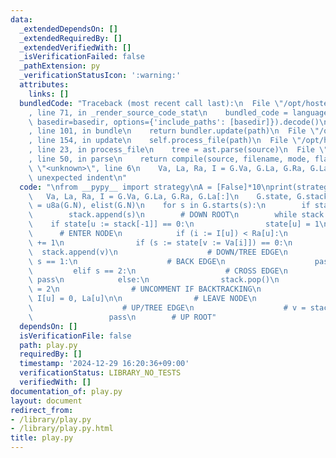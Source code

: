 ```yaml
---
data:
  _extendedDependsOn: []
  _extendedRequiredBy: []
  _extendedVerifiedWith: []
  _isVerificationFailed: false
  _pathExtension: py
  _verificationStatusIcon: ':warning:'
  attributes:
    links: []
  bundledCode: "Traceback (most recent call last):\n  File \"/opt/hostedtoolcache/PyPy/3.10.14/x64/lib/pypy3.10/site-packages/onlinejudge_verify/documentation/build.py\"\
    , line 71, in _render_source_code_stat\n    bundled_code = language.bundle(stat.path,\
    \ basedir=basedir, options={'include_paths': [basedir]}).decode()\n  File \"/opt/hostedtoolcache/PyPy/3.10.14/x64/lib/pypy3.10/site-packages/onlinejudge_verify/languages/python.py\"\
    , line 101, in bundle\n    return bundler.update(path)\n  File \"/opt/hostedtoolcache/PyPy/3.10.14/x64/lib/pypy3.10/site-packages/onlinejudge_verify/languages/python_bundle.py\"\
    , line 154, in update\n    self.process_file(path)\n  File \"/opt/hostedtoolcache/PyPy/3.10.14/x64/lib/pypy3.10/site-packages/onlinejudge_verify/languages/python_bundle.py\"\
    , line 23, in process_file\n    tree = ast.parse(source)\n  File \"/opt/hostedtoolcache/PyPy/3.10.14/x64/lib/pypy3.10/ast.py\"\
    , line 50, in parse\n    return compile(source, filename, mode, flags,\n  File\
    \ \"<unknown>\", line 6\n    Va, La, Ra, I = G.Va, G.La, G.Ra, G.La[:]\nIndentationError:\
    \ unexpected indent\n"
  code: "\nfrom __pypy__ import strategy\nA = [False]*10\nprint(strategy(A))\n\n \
    \   Va, La, Ra, I = G.Va, G.La, G.Ra, G.La[:]\n    G.state, G.stack = state, stack\
    \ = u8a(G.N), elist(G.N)\n    for s in G.starts(s):\n        if state[s]: continue\n\
    \        stack.append(s)\n        # DOWN ROOT\n        while stack:\n        \
    \    if state[u := stack[-1]] == 0:\n                state[u] = 1\n          \
    \      # ENTER NODE\n            if (i := I[u]) < Ra[u]:\n                I[u]\
    \ += 1\n                if (s := state[v := Va[i]]) == 0:\n                  \
    \  stack.append(v)\n                    # DOWN/TREE EDGE\n                elif\
    \ s == 1:\n                    # BACK EDGE\n                    pass\n       \
    \         elif s == 2:\n                    # CROSS EDGE\n                   \
    \ pass\n            else:\n                stack.pop()\n                state[u]\
    \ = 2\n                # UNCOMMENT IF BACKTRACKING\n                # state[u],\
    \ I[u] = 0, La[u]\n\n                # LEAVE NODE\n                if stack:\n\
    \                    # UP/TREE EDGE\n                    # v = stack[-1]\n   \
    \                 pass\n        # UP ROOT"
  dependsOn: []
  isVerificationFile: false
  path: play.py
  requiredBy: []
  timestamp: '2024-12-29 16:20:36+09:00'
  verificationStatus: LIBRARY_NO_TESTS
  verifiedWith: []
documentation_of: play.py
layout: document
redirect_from:
- /library/play.py
- /library/play.py.html
title: play.py
---
```

